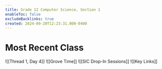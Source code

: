```yaml
---
title: Grade 12 Computer Science, Section 1
enableToc: false
excludeBacklinks: true
created: 2024-09-20T12:23:31.000-0400
---
```

# Most Recent Class
![[Thread 1, Day 4]]
![[Grove Time]]
![[SIC Drop-In Sessions]]
![[Key Links]]